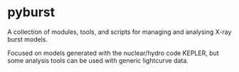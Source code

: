 # pyburst

A collection of modules, tools, and scripts for managing and analysing X-ray burst models. 

Focused on models generated with the nuclear/hydro code KEPLER, but some analysis tools can be used with generic lightcurve data.  
